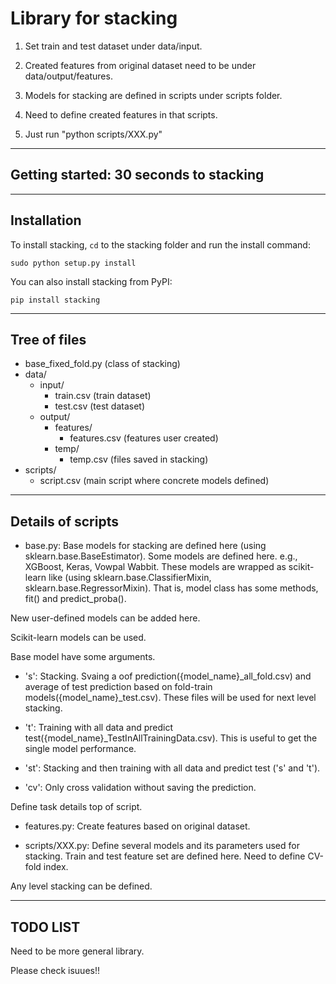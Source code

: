 # Library for stacking

1. Set train and test dataset under data/input.

2. Created features from original dataset need to be under data/output/features.

3. Models for stacking are defined in scripts under scripts folder.

4. Need to define created features in that scripts.

5. Just run "python scripts/XXX.py"

------------------

## Getting started: 30 seconds to stacking

------------------

## Installation
To install stacking, `cd` to the stacking folder and run the install command:
```
sudo python setup.py install
```

You can also install stacking from PyPI:
```
pip install stacking
```


------------------



## Tree of files

- base_fixed_fold.py (class of stacking)
- data/
  - input/
    - train.csv (train dataset)
    - test.csv (test dataset)
  - output/
    - features/
      - features.csv (features user created)
    - temp/
      - temp.csv (files saved in stacking)
- scripts/
  - script.csv (main script where concrete models defined)



------------------



## Details of scripts

* base.py: 
Base models for stacking are defined here (using sklearn.base.BaseEstimator).
Some models are defined here. e.g., XGBoost, Keras, Vowpal Wabbit.
These models are wrapped as scikit-learn like (using sklearn.base.ClassifierMixin, sklearn.base.RegressorMixin).
That is, model class has some methods, fit() and predict_proba().

New user-defined models can be added here.

Scikit-learn models can be used.

Base model have some arguments.

- 's': Stacking. Svaing a oof prediction({model_name}_all_fold.csv) and average of test prediction based on fold-train models({model_name}_test.csv). These files will be used for next level stacking.

- 't': Training with all data and predict test({model_name}_TestInAllTrainingData.csv). This is useful to get the single model performance.

- 'st': Stacking and then training with all data and predict test ('s' and 't').

- 'cv': Only cross validation without saving the prediction.

Define task details top of script.


* features.py:
Create features based on original dataset.

* scripts/XXX.py:
Define several models and its parameters used for stacking.
Train and test feature set are defined here.
Need to define CV-fold index.

Any level stacking can be defined.


------------------



## TODO LIST

Need to be more general library.

Please check isuues!!

